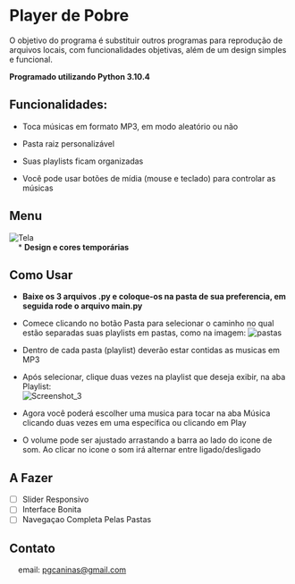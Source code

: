 # Player de Pobre
O objetivo do programa é substituir outros programas para reprodução de arquivos locais, com funcionalidades objetivas, além de um design simples e funcional.  
  
**Programado utilizando Python 3.10.4**

## Funcionalidades:

 - Toca músicas em formato MP3, em modo aleatório ou não
 
 - Pasta raiz personalizável

 - Suas playlists ficam organizadas

 - Você pode usar botões de mídia (mouse e teclado) para controlar as músicas

## Menu
![Tela](https://user-images.githubusercontent.com/11367867/162610585-12e0a599-8db9-467c-9d08-04534fb825cf.jpg "Tela")  
&nbsp;&nbsp;&nbsp;&nbsp;*
**Design e cores temporárias**

## Como Usar
- **Baixe os 3 arquivos .py e coloque-os na pasta de sua preferencia, em seguida rode o arquivo main.py**

- Comece clicando no botão Pasta para selecionar o caminho no qual estão separadas suas playlists em pastas, como na imagem:
![pastas](https://user-images.githubusercontent.com/11367867/162610691-7ff52891-d89c-4c22-8285-2f715399affc.png "Pastas")  
- Dentro de cada pasta (playlist) deverão estar contidas as musicas em MP3  
- Após selecionar, clique duas vezes na playlist que deseja exibir, na aba Playlist:  
![Screenshot_3](https://user-images.githubusercontent.com/11367867/162610782-bc9365d1-5e97-425d-983d-1b4125837141.jpg "Playlist")  
- Agora você poderá escolher uma musica para tocar na aba Música clicando duas vezes em uma específica ou clicando em Play
- O volume pode ser ajustado arrastando a barra ao lado do icone de som. Ao clicar no icone o som irá alternar entre ligado/desligado



## A Fazer
- [ ] Slider Responsivo
- [ ] Interface Bonita
- [ ] Navegaçao Completa Pelas Pastas

## Contato

&nbsp;&nbsp;&nbsp;&nbsp;email: <pgcaninas@gmail.com>
